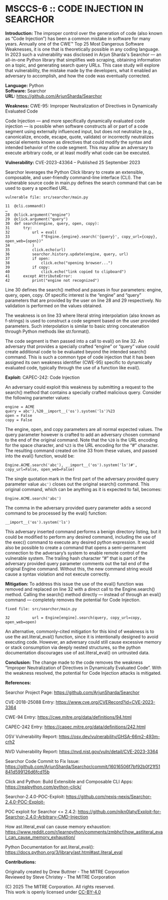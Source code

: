 # MSCCS-6 :: CODE INJECTION IN SEARCHOR

**Introduction:** The improper control over the generation of code (also known as “Code Injection”) has been a common mistake in software for many years. Annually one of the CWE™ Top 25 Most Dangerous Software Weaknesses, it is one that is theoretically possible in any coding language. In 2023 such a vulnerability was disclosed in Arjun Sharda's Searchor — an all-in-one Python library that simplifies web scraping, obtaining information on a topic, and generating search query URLs. This case study will explore that vulnerability, the mistake made by the developers, what it enabled an adversary to accomplish, and how the code was eventually corrected.

**Language:** Python  
**Software:** Searchor  
**URL:** https://github.com/ArjunSharda/Searchor

**Weakness:** CWE-95: Improper Neutralization of Directives in Dynamically Evaluated Code	

Code Injection — and more specifically dynamically evaluated code injection — is possible when software constructs all or part of a code segment using externally influenced input, but does not neutralize (e.g., canonicalize, encode, escape, quote, validate) or incorrectly neutralizes special elements known as directives that could modify the syntax and intended behavior of the code segment. This may allow an adversary to execute arbitrary code, or at least modify what code can be executed.

**Vulnerability:** CVE-2023-43364 – Published 25 September 2023

Searchor leverages the Python Click library to create an extensible, composable, and user-friendly command-line interface (CLI). The vulnerable source code in main.py defines the search command that can be used to query a specified URL.

    vulnerable file: src/searchor/main.py
    
    11	@cli.command()
    …
    28	@click.argument("engine")
    29	@click.argument("query")
    30	def search(engine, query, open, copy):
    31		try:
    32			url = eval(
    33				f"Engine.{engine}.search('{query}', copy_url={copy}, open_web={open})"
    34			)
    35			click.echo(url)
    36			searchor.history.update(engine, query, url)
    37			if open:
    38				click.echo("opening browser...")
    39			if copy:
    40				click.echo("link copied to clipboard")
    41		except AttributeError:
    42			print("engine not recognized")

Line 30 defines the search() method and passes in four parameters: engine, query, open, copy. Of specific interest is the “engine” and “query” parameters that are provided by the user on line 28 and 29 respectively. No validation is performed on the values obtained.

The weakness is on line 33 where literal string interpolation (also known as f-strings) is used to construct a code segment based on the user provided parameters. Such interpolation is similar to basic string concatenation through Python methods like str.format().

The code segment is then passed into a call to eval() on line 32. An adversary that provides a specially crafted “engine” or “query” value could create additional code to be evaluated beyond the intended search() command. This is such a common type of code injection that it has been assigned its own weakness identifier (CWE-95) specific to dynamically evaluated code, typically through the use of a function like eval().

**Exploit:** CAPEC-242: Code Injection

An adversary could exploit this weakness by submitting a request to the search() method that contains a specially crafted malicious query. Consider the following parameter values:

    engine = ACME
    query = abc'),%20__import__('os').system('ls')%23
    open = False
    copy = False

The engine, open, and copy parameters are all normal expected values. The query parameter however is crafted to add an adversary chosen command to the end of the original command. Note that the `%20` is the URL encoding for the space character, and `%23` is the URL encoding for the “#” character. The resulting command created on line 33 from these values, and passed into the eval() function, would be:

`Engine.ACME.search('abc'), __import__('os').system('ls')#', copy_url=False, open_web=False)`

The single quotation mark in the first part of the adversary provided query parameter value `abc')` closes out the original search() command. This original command, which can be anything as it is expected to fail, becomes:

`Engine.ACME.search('abc')`

The comma in the adversary provided query parameter adds a second command to be processed by the eval() function:

`__import__('os').system('ls')`

This adversary inserted command performs a benign directory listing, but it could be modified to perform any desired command, including the use of the exec() command to execute any desired python expression. It would also be possible to create a command that opens a semi-permanent connection to the adversary’s system to enable remote control of the vulnerable system.
The trailing hash character “#” that is part of the adversary provided query parameter comments out the tail end of the original Engine command. Without this, the new command string would cause a syntax violation and not execute correctly.

**Mitigation:** To address this issue the use of the eval() function was removed and replaced on line 32 with a direct call to the Engine.search() method. Calling the search() method directly — instead of through an eval() command — completely removes the potential for Code Injection.

    fixed file: src/searchor/main.py
    
    32			url = Engine[engine].search(query, copy_url=copy, open_web=open)

An alternative, commonly-cited mitigation for this kind of weakness is to use the ast.literal_eval() function, since it is intentionally designed to avoid executing code. However, an adversary could still cause excessive memory or stack consumption via deeply nested structures, so the python documentation discourages use of ast.literal_eval() on untrusted data.

**Conclusion:** The change made to the code removes the weakness “Improper Neutralization of Directives in Dynamically Evaluated Code”. With the weakness resolved, the potential for Code Injection attacks is mitigated.

**References:**

Searchor Project Page: https://github.com/ArjunSharda/Searchor

CVE-2018-25088 Entry: https://www.cve.org/CVERecord?id=CVE-2023-3364

CWE-94 Entry: https://cwe.mitre.org/data/definitions/94.html

CAPEC-242 Entry: https://capec.mitre.org/data/definitions/242.html

OSV Vulnerability Report: https://osv.dev/vulnerability/GHSA-66m2-493m-crh2

NVD Vulnerability Report: https://nvd.nist.gov/vuln/detail/CVE-2023-3364

Searchor Code Commit to Fix Issue: https://github.com/ArjunSharda/Searchor/commit/16016506f7bf92b0f21f51841d599126d6fcd15b

Click and Python: Build Extensible and Composable CLI Apps: https://realpython.com/python-click/

Searchor-2.4.0-POC-Exploit: https://github.com/nexis-nexis/Searchor-2.4.0-POC-Exploit-

POC exploit for Searchor <= 2.4.2: https://github.com/nikn0laty/Exploit-for-Searchor-2.4.0-Arbitrary-CMD-Injection

How ast.literal_eval can cause memory exhaustion: https://www.reddit.com/r/learnpython/comments/zmbhcf/how_astliteral_eval_can_cause_memory_exhaustion/

Python Documentation for ast.literal_eval(): https://docs.python.org/3/library/ast.html#ast.literal_eval

**Contributions:**

Originally created by Drew Buttner - The MITRE Corporation<br>
Reviewed by Steve Christey - The MITRE Corporation

(C) 2025 The MITRE Corporation. All rights reserved.<br>
This work is openly licensed under <a href="https://creativecommons.org/licenses/by/4.0/">CC-BY-4.0</a><br>
